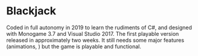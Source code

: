# Blackjack
Coded in full autonomy in 2019 to learn the rudiments of C#, and designed with Monogame 3.7 and Visual Studio 2017. The first playable version released in approximately two weeks. It still needs some major features (animations, ) but the game is playable and functional.

